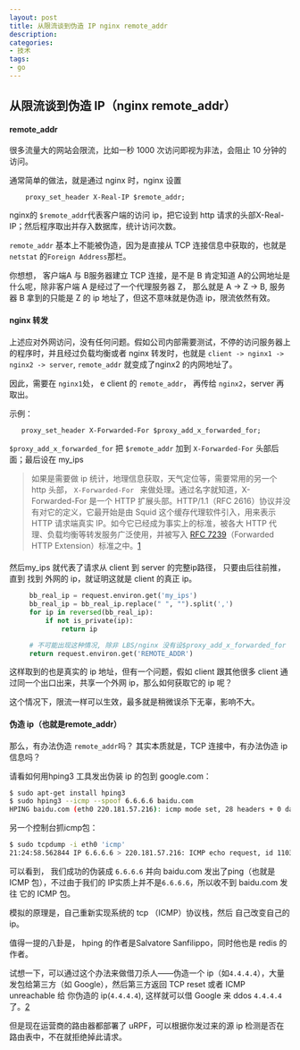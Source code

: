 ```yaml
---
layout: post
title: 从限流谈到伪造 IP nginx remote_addr
description: 
categories:
- 技术
tags:
- go
---
```


## 从限流谈到伪造 IP（nginx remote_addr）

#### remote_addr

很多流量大的网站会限流，比如一秒 1000 次访问即视为非法，会阻止 10 分钟的访问。

通常简单的做法，就是通过 nginx 时，nginx 设置

```
    proxy_set_header X-Real-IP $remote_addr;
```

nginx的 `$remote_addr`代表客户端的访问 ip，把它设到 http 请求的头部X-Real-IP；然后程序取出并存入数据库，统计访问次数。

`remote_addr` 基本上不能被伪造，因为是直接从 TCP 连接信息中获取的，也就是 `netstat` 的`Foreign Address`那栏。

你想想， 客户端A 与 B服务器建立 TCP 连接，是不是 B 肯定知道 A的公网地址是什么呢，除非客户端 A 是经过了一个代理服务器 Z， 那么就是 A -> Z -> B, 服务器 B 拿到的只能是 Z 的 ip 地址了，但这不意味就是伪造 ip，限流依然有效。



#### nginx 转发

上述应对外网访问，没有任何问题。假如公司内部需要测试，不停的访问服务器上的程序时，并且经过负载均衡或者 nginx 转发时，也就是 `client -> nginx1 -> nginx2 -> server`, `remote_addr` 就变成了nginx2 的内网地址了。

因此，需要在 `nginx1`处， e client 的 `remote_addr`， 再传给 `nginx2`，server 再取出。

示例：

```
   proxy_set_header X-Forwarded-For $proxy_add_x_forwarded_for;
```

`$proxy_add_x_forwarded_for` 把 `$remote_addr` 加到 `X-Forwarded-For` 头部后面；最后设在 my_ips



> 如果是需要做 ip 统计，地理信息获取，天气定位等，需要常用的另一个 http 头部， `X-Forwarded-For ` 来做处理。通过名字就知道，X-Forwarded-For 是一个 HTTP 扩展头部。HTTP/1.1（RFC 2616）协议并没有对它的定义，它最开始是由 Squid 这个缓存代理软件引入，用来表示 HTTP 请求端真实 IP。如今它已经成为事实上的标准，被各大 HTTP 代理、负载均衡等转发服务广泛使用，并被写入 [RFC 7239](http://tools.ietf.org/html/rfc7239)（Forwarded HTTP Extension）标准之中。[1]

####  

然后my_ips 就代表了请求从 client 到 server 的完整ip路径， 只要由后往前推，直到 找到 外网的 ip，就证明这就是 client 的真正 ip。

```python
     bb_real_ip = request.environ.get('my_ips')
     bb_real_ip = bb_real_ip.replace(" ", "").split(',')
     for ip in reversed(bb_real_ip):
         if not is_private(ip):
             return ip

     # 不可能出现这种情况, 除非 LBS/nginx 没有设$proxy_add_x_forwarded_for
     return request.environ.get('REMOTE_ADDR')
```



这样取到的也是真实的 ip 地址，但有一个问题，假如 client 跟其他很多 client 通过同一个出口出来，共享一个外网 ip，那么如何获取它的 ip 呢？ 

这个情况下，限流一样可以生效，最多就是稍微误杀下无辜，影响不大。



#### 伪造 ip（也就是remote_addr）

那么，有办法伪造 `remote_addr`吗？ 其实本质就是，TCP 连接中，有办法伪造 ip 信息吗？

请看如何用hping3 工具发出伪装 ip 的包到 google.com：

```bash
$ sudo apt-get install hping3
$ sudo hping3 --icmp --spoof 6.6.6.6 baidu.com
HPING baidu.com (eth0 220.181.57.216): icmp mode set, 28 headers + 0 data bytes
```

另一个控制台抓icmp包：

```bash
$ sudo tcpdump -i eth0 'icmp'
21:24:58.562844 IP 6.6.6.6 > 220.181.57.216: ICMP echo request, id 11035, seq 5120, length 8
```

可以看到， 我们成功的伪装成 `6.6.6.6` 并向 baidu.com 发出了ping（也就是 ICMP 包），不过由于我们的 IP实质上并不是`6.6.6.6`，所以收不到 baidu.com 发往 它的 ICMP 包。

模拟的原理是，自己重新实现系统的 tcp （ICMP）协议栈，然后 自己改变自己的 ip。

值得一提的八卦是， hping 的作者是Salvatore Sanfilippo，同时他也是 redis 的作者。



试想一下，可以通过这个办法来做借刀杀人——伪造一个 ip（如`4.4.4.4`），大量发包给第三方（如 Google），然后第三方返回 TCP reset 或者 ICMP unreachable 给 你伪造的 ip(`4.4.4.4`), 这样就可以借 Google 来 ddos `4.4.4.4`了。[2]

但是现在运营商的路由器都部署了 uRPF，可以根据你发过来的源 ip 检测是否在路由表中，不在就拒绝掉此请求。



[1]: https://imququ.com/post/x-forwarded-for-header-in-http.html
[2]: https://serverfault.com/questions/90725/are-ip-addresses-trivial-to-forge?newreg=bc696301ccfa472da87c4913c7d117e9

